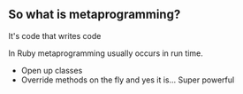 ## So what is metaprogramming?

It's code that writes code

In Ruby metaprogramming usually occurs in run time.

- Open up classes
- Override methods on the fly
and yes it is...
Super powerful
